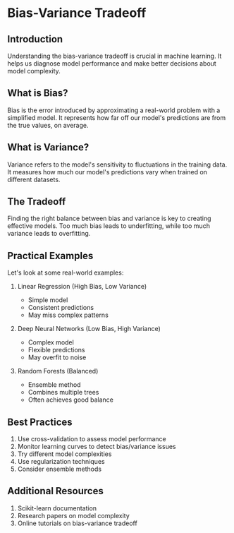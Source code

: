 # Bias-Variance Tradeoff

## Introduction

Understanding the bias-variance tradeoff is crucial in machine learning. It helps us diagnose model performance and make better decisions about model complexity.

## What is Bias?

Bias is the error introduced by approximating a real-world problem with a simplified model. It represents how far off our model's predictions are from the true values, on average.

## What is Variance?

Variance refers to the model's sensitivity to fluctuations in the training data. It measures how much our model's predictions vary when trained on different datasets.

## The Tradeoff

Finding the right balance between bias and variance is key to creating effective models. Too much bias leads to underfitting, while too much variance leads to overfitting.

## Practical Examples

Let's look at some real-world examples:

1. Linear Regression (High Bias, Low Variance)
   - Simple model
   - Consistent predictions
   - May miss complex patterns

2. Deep Neural Networks (Low Bias, High Variance)
   - Complex model
   - Flexible predictions
   - May overfit to noise

3. Random Forests (Balanced)
   - Ensemble method
   - Combines multiple trees
   - Often achieves good balance

## Best Practices

1. Use cross-validation to assess model performance
2. Monitor learning curves to detect bias/variance issues
3. Try different model complexities
4. Use regularization techniques
5. Consider ensemble methods

## Additional Resources

1. Scikit-learn documentation
2. Research papers on model complexity
3. Online tutorials on bias-variance tradeoff
